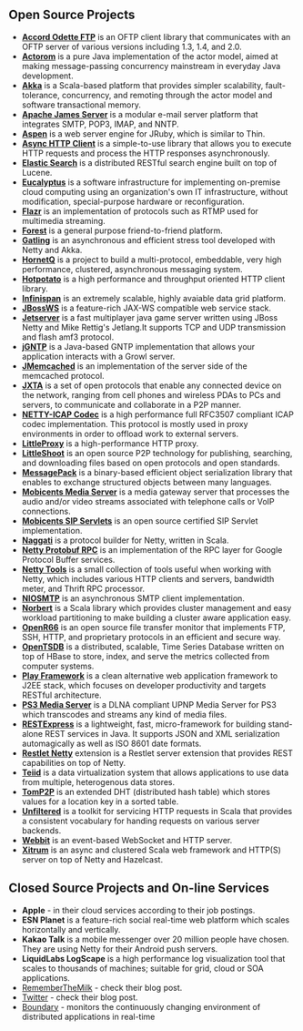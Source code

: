 ## Open Source Projects

* **[Accord Odette FTP](http://accord.ow2.org/odetteftp)** is an OFTP client library that communicates with an OFTP server of various versions including 1.3, 1.4, and 2.0.
* **[Actorom](http://code.google.com/p/actorom)** is a pure Java implementation of the actor model, aimed at making message-passing concurrency mainstream in everyday Java development.
* **[Akka](http://akka.io)** is a Scala-based platform that provides simpler scalability, fault-tolerance, concurrency, and remoting through the actor model and software transactional memory.
* **[Apache James Server](http://james.apache.org/server)** is a modular e-mail server platform that integrates SMTP, POP3, IMAP, and NNTP.
* **[Aspen](http://kevwil.github.com/aspen)** is a web server engine for JRuby, which is similar to Thin.
* **[Async HTTP Client](https://github.com/sonatype/async-http-client)** is a simple-to-use library that allows you to execute HTTP requests and process the HTTP responses asynchronously.
* **[Elastic Search](http://www.elasticsearch.org)** is a distributed RESTful search engine built on top of Lucene.
* **[Eucalyptus](http://open.eucalyptus.com)** is a software infrastructure for implementing on-premise cloud computing using an organization's own IT infrastructure, without modification, special-purpose hardware or reconfiguration.
* **[Flazr](http://flazr.com)** is an implementation of protocols such as RTMP used for multimedia streaming.
* **[Forest](https://github.com/le-moulin-studio/forest)** is a general purpose friend-to-friend platform.
* **[Gatling](http://gatling-tool.org)** is an asynchronous and efficient stress tool developed with Netty and Akka.
* **[HornetQ](http://www.jboss.org/hornetq)** is a project to build a multi-protocol, embeddable, very high performance, clustered, asynchronous messaging system.
* **[Hotpotato](http://hotpotato.biasedbit.com)** is a high performance and throughput oriented HTTP client library.
* **[Infinispan](http://www.jboss.org/infinispan)** is an extremely scalable, highly avaiable data grid platform.
* **[JBossWS](http://www.jboss.org/jbossws)** is a feature-rich JAX-WS compatible web service stack.
* **[Jetserver](https://github.com/menacher/java-game-server)** is a fast multiplayer java game server written using JBoss Netty and Mike Rettig's Jetlang.It supports TCP and UDP transmission and flash amf3 protocol.
* **[jGNTP](http://code.google.com/p/jgntp)** is a Java-based GNTP implementation that allows your application interacts with a Growl server.
* **[JMemcached](http://code.google.com/p/jmemcache-daemon)** is an implementation of the server side of the memcached protocol.
* **[JXTA](http://jxta.kenai.com)** is a set of open protocols that enable any connected device on the network, ranging from cell phones and wireless PDAs to PCs and servers, to communicate and collaborate in a P2P manner.
* **[NETTY-ICAP Codec](https://github.com/jmimo/netty-icap)** is a high performance full RFC3507 compliant ICAP codec implementation. This protocol is mostly used in proxy environments in order to offload work to external servers.
* **[LittleProxy](http://www.littleshoot.org/littleproxy)** is a high-performance HTTP proxy.
* **[LittleShoot](http://www.littleshoot.org)** is an open source P2P technology for publishing, searching, and downloading files based on open protocols and open standards.
* **[MessagePack](http://msgpack.org)** is a binary-based efficient object serialization library that enables to exchange structured objects between many languages.
* **[Mobicents Media Server](http://www.mobicents.org)** is a media gateway server that processes the audio and/or video streams associated with telephone calls or VoIP connections.
* **[Mobicents SIP Servlets](http://www.mobicents.org/products_sip_servlets.html)** is an open source certified SIP Servlet implementation.
* **[Naggati](https://github.com/twitter/naggati2)** is a protocol builder for Netty, written in Scala.
* **[Netty Protobuf RPC](http://code.google.com/p/netty-protobuf-rpc)** is an implementation of the RPC layer for Google Protocol Buffer services.
* **[Netty Tools](https://github.com/cgbystrom/netty-tools)** is a small collection of tools useful when working with Netty, which includes various HTTP clients and servers, bandwidth meter, and Thrift RPC processor.
* **[NIOSMTP](https://github.com/normanmaurer/niosmtp)** is an asynchronous SMTP client implementation.
* **[Norbert](http://sna-projects.com/norbert)** is a Scala library which provides cluster management and easy workload partitioning to make building a cluster aware application easy.
* **[OpenR66](http://openr66.free.fr)** is an open source file transfer monitor that implements FTP, SSH, HTTP, and proprietary protocols in an efficient and secure way.
* **[OpenTSDB](http://opentsdb.net)** is a distributed, scalable, Time Series Database written on top of HBase to store, index, and serve the metrics collected from computer systems.
* **[Play Framework](http://www.playframework.org)** is a clean alternative web application framework to J2EE stack, which focuses on developer productivity and targets RESTful architecture.
* **[PS3 Media Server](http://code.google.com/p/ps3mediaserver)** is a DLNA compliant UPNP Media Server for PS3 which transcodes and streams any kind of media files.
* **[RESTExpress](https://github.com/RestExpress/RestExpress)** is a lightweight, fast, micro-framework for building stand-alone REST services in Java. It supports JSON and XML serialization automagically as well as ISO 8601 date formats.
* **[Restlet Netty](http://wiki.restlet.org/docs_2.0/13-restlet/28-restlet/296-restlet.html)** extension is a Restlet server extension that provides REST capabilities on top of Netty.
* **[Teiid](http://www.jboss.org/teiid)** is a data virtualization system that allows applications to use data from multiple, heterogenous data stores.
* **[TomP2P](http://tomp2p.net)** is an extended DHT (distributed hash table) which stores values for a location key in a sorted table.
* **[Unfiltered](http://unfiltered.databinder.net/Unfiltered.html)** is a toolkit for servicing HTTP requests in Scala that provides a consistent vocabulary for handing requests on various server backends.
* **[Webbit](http://webbitserver.org)** is an event-based WebSocket and HTTP server.
* **[Xitrum](http://www.xitrum.net)** is an async and clustered Scala web framework and HTTP(S) server on top of Netty and Hazelcast.

## Closed Source Projects and On-line Services

* **Apple** - in their cloud services according to their job postings.
* **ESN Planet** is a feature-rich social real-time web platform which scales horizontally and vertically.
* **Kakao Talk** is a mobile messenger over 20 million people have chosen.  They are using Netty for their Android push servers.
* **LiquidLabs LogScape** is a high performance log visualization tool that scales to thousands of machines; suitable for grid, cloud or SOA applications.
* [RememberTheMilk](http://www.rememberthemilk.com/) - check their blog post.
* [Twitter](https://twitter.com/) - check their blog post.
* [Boundary](http://blog.boundary.com/2012/05/02/know-a-delay-nagles-algorithm-and-you/) - monitors the continuously changing environment of distributed applications in real-time